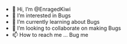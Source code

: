 - 👋 Hi, I’m @EnragedKiwi
- 👀 I’m interested in Bugs
- 🌱 I’m currently learning about Bugs
- 💞️ I’m looking to collaborate on making Bugs
- 📫 How to reach me ... Bug me
